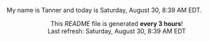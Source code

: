 My name is Tanner and today is Saturday, August 30, 8:39 AM EDT.

<p align="center">This <i>README</i> file is generated <b>every 3 hours</b>!</br>Last refresh: Saturday, August 30, 8:39 AM EDT<br /></p>
